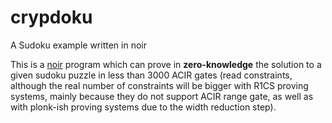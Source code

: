 # crypdoku
A Sudoku example written in noir

This is a [noir](https://github.com/noir-lang/noir) program which can prove in **zero-knowledge** the solution to a given sudoku puzzle in less than 3000 ACIR gates (read constraints, although the real number of constraints will be bigger with R1CS proving systems, mainly because they do not support ACIR range gate, as well as with plonk-ish proving systems due to the width reduction step).
